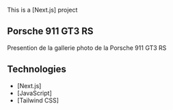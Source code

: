 This is a [Next.js] project

## Porsche 911 GT3 RS

Presention de la gallerie photo de la Porsche 911 GT3 RS

## Technologies

- [Next.js]
- [JavaScript]
- [Tailwind CSS]


